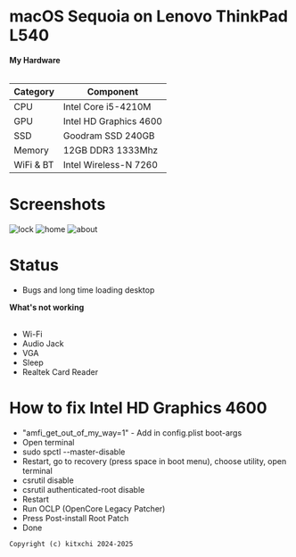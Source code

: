 # macOS Sequoia on Lenovo ThinkPad L540 



<summary><strong>My Hardware</strong></summary>
<br>

| Category  | Component                            |
| --------- | ------------------------------------ |
| CPU       | Intel Core i5-4210M                 |
| GPU       | Intel HD Graphics 4600               |
| SSD       | Goodram SSD 240GB               |
| Memory    | 12GB DDR3 1333Mhz                     |
| WiFi & BT | Intel Wireless-N 7260                |

# Screenshots

![lock](https://github.com/user-attachments/assets/a5675f28-6cdc-4c02-a554-13e5416cc04a)
![home](https://github.com/user-attachments/assets/9e550539-c3ba-4afc-b8bc-14dc1cb1e19b)
![about](https://github.com/user-attachments/assets/113a40ca-35a2-4dce-a35b-6edaf8a17fc6)

# Status

- Bugs and long time loading desktop
  
<summary><strong>What's not working</strong></summary>
</br>

- Wi-Fi
- Audio Jack
- VGA
- Sleep
- Realtek Card Reader


# How to fix Intel HD Graphics 4600

- "amfi_get_out_of_my_way=1" - Add in config.plist boot-args
- Open terminal
- sudo spctl --master-disable
- Restart, go to recovery (press space in boot menu), choose utility, open terminal
- csrutil disable
- csrutil authenticated-root disable
- Restart
- Run OCLP (OpenCore Legacy Patcher)
- Press Post-install Root Patch
- Done



```Copyright (c) kitxchi 2024-2025```
